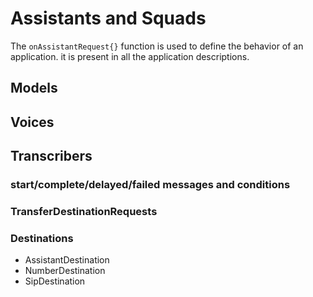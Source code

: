 # Assistants and Squads

The `onAssistantRequest{}` function is used to define the behavior of an application.
it is present in all the application descriptions.

## Models

<tabs>
  <tab title="Anthropic">
    <code-block lang="kotlin" src="src/main/kotlin/assistants/Models.kt" include-symbol="anthropicExample"/>
  </tab>
  <tab title="Anyscale">
    <code-block lang="kotlin" src="src/main/kotlin/assistants/Models.kt" include-symbol="anyscaleExample"/>
  </tab>
  <tab title="CustomLLM">
    <code-block lang="kotlin" src="src/main/kotlin/assistants/Models.kt" include-symbol="customLLMExample"/>
  </tab>
  <tab title="DeepInfra">
    <code-block lang="kotlin" src="src/main/kotlin/assistants/Models.kt" include-symbol="deepInfraExample"/>
  </tab>
  <tab title="Groq">
    <code-block lang="kotlin" src="src/main/kotlin/assistants/Models.kt" include-symbol="groqExample"/>
  </tab>
  <tab title="OpenAI">
    <code-block lang="kotlin" src="src/main/kotlin/assistants/Models.kt" include-symbol="openAIExample"/>
  </tab>
  <tab title="OpenRouter">
    <code-block lang="kotlin" src="src/main/kotlin/assistants/Models.kt" include-symbol="openRouterExample"/>
  </tab>
  <tab title="PerplexityAI">
    <code-block lang="kotlin" src="src/main/kotlin/assistants/Models.kt" include-symbol="perplexityAIExample"/>
  </tab>
  <tab title="TogetherAI">
    <code-block lang="kotlin" src="src/main/kotlin/assistants/Models.kt" include-symbol="togetherAIExample"/>
  </tab>
  <tab title="Vapi">
    <code-block lang="kotlin" src="src/main/kotlin/assistants/Models.kt" include-symbol="vapiExample"/>
  </tab>
</tabs>

## Voices

<tabs>
  <tab title="Azure">
    <code-block lang="kotlin" src="src/main/kotlin/assistants/Voices.kt" include-symbol="azureExample"/>
  </tab>
  <tab title="Cartesia">
    <code-block lang="kotlin" src="src/main/kotlin/assistants/Voices.kt" include-symbol="cartesiaExample"/>
  </tab>
  <tab title="Deepgram">
    <code-block lang="kotlin" src="src/main/kotlin/assistants/Voices.kt" include-symbol="deepgramExample"/>
  </tab>
  <tab title="ElevenLabs">
    <code-block lang="kotlin" src="src/main/kotlin/assistants/Voices.kt" include-symbol="elevenLabsExample"/>
  </tab>
  <tab title="LMNT">
    <code-block lang="kotlin" src="src/main/kotlin/assistants/Voices.kt" include-symbol="lmntExample"/>
  </tab>
  <tab title="Neets">
    <code-block lang="kotlin" src="src/main/kotlin/assistants/Voices.kt" include-symbol="neetsExample"/>
  </tab>
  <tab title="OpenAI">
    <code-block lang="kotlin" src="src/main/kotlin/assistants/Voices.kt" include-symbol="openAIExample"/>
  </tab>
  <tab title="PlayHT">
    <code-block lang="kotlin" src="src/main/kotlin/assistants/Voices.kt" include-symbol="playHTExample"/>
  </tab>
  <tab title="RimeAI">
    <code-block lang="kotlin" src="src/main/kotlin/assistants/Voices.kt" include-symbol="rimeAIExample"/>
  </tab>
</tabs>

## Transcribers

<tabs>
  <tab title="Deepgram">
    <code-block lang="kotlin" src="src/main/kotlin/assistants/Transcribers.kt" include-symbol="deepgramExample"/>
  </tab>
  <tab title="Gladia">
    <code-block lang="kotlin" src="src/main/kotlin/assistants/Transcribers.kt" include-symbol="gladiaExample"/>
  </tab>
  <tab title="Talkscriber">
    <code-block lang="kotlin" src="src/main/kotlin/assistants/Transcribers.kt" include-symbol="talkscriberExample"/>
  </tab>
</tabs>

### start/complete/delayed/failed messages and conditions

### TransferDestinationRequests

### Destinations

* AssistantDestination
* NumberDestination
* SipDestination
